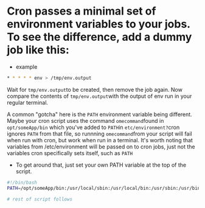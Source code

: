# Cron passes a minimal set of environment variables to your jobs. To see the difference, add a dummy job like this:
- example
```bash
* * * * * env > /tmp/env.output
```
Wait for `tmp/env.output`to be created, then remove the job again. Now compare the contents of `tmp/env.output`with the output of env run in your regular terminal.

A common "gotcha" here is the `PATH` environment variable being different. Maybe your cron script uses the command `omecommand`found in `opt/someApp/bin` which you've added to `PATH`in `etc/environment?`cron ignores `PATH` from that file, so runnning `omecommand`from your script will fail when run with cron, but work when run in a terminal. It's worth noting that variables from /etc/environment will be passed on to cron jobs, just not the variables cron specifically sets itself, such as `PATH`




- To get around that, just set your own PATH variable at the top of the script. 
```bash
#!/bin/bash
PATH=/opt/someApp/bin:/usr/local/sbin:/usr/local/bin:/usr/sbin:/usr/bin:/sbin:/bin

# rest of script follows
```
